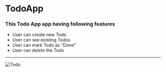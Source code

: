 # TodoApp
### This Todo App app having following features 

- User can create new Todo
- User can see existing Todos
- User can mark Todo as "Done"
- User can delete the Todo 
---------------------------------------------------------------------------------------------------------

![Todo](https://github.com/KrishnaAlaspure/TodoApplication/assets/38836025/3786ff00-1818-45c0-9b7c-25a663668eab)
